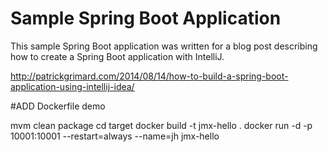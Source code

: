 # Sample Spring Boot Application #

This sample Spring Boot application was written for a blog post describing how to create a Spring Boot application with IntelliJ.

http://patrickgrimard.com/2014/08/14/how-to-build-a-spring-boot-application-using-intellij-idea/

#ADD Dockerfile demo

mvm clean package
cd target
docker build -t jmx-hello .
docker run -d -p 10001:10001 --restart=always --name=jh jmx-hello
